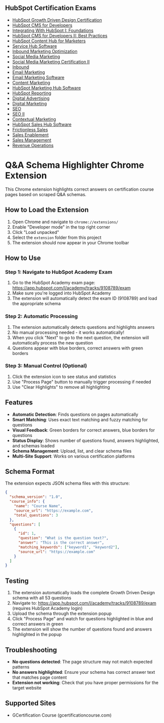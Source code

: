 ## HubSpot Certification Exams

- [HubSpot Growth Driven Design Certification](https://app.hubspot.com/l/academy/tracks/9108789/exam)  
- [HubSpot CMS for Developers](https://app.hubspot.com/l/academy/tracks/9171525/exam)  
- [Integrating With HubSpot I: Foundations](https://app.hubspot.com/l/academy/tracks/9108788/exam)  
- [HubSpot CMS for Developers II: Best Practices](https://app.hubspot.com/l/academy/tracks/9146235/exam)  
- [HubSpot Content Hub for Marketers](https://app.hubspot.com/l/academy/tracks/9206068/exam)  
- [Service Hub Software](https://app.hubspot.com/l/academy/tracks/9148739/exam)  
- [Inbound Marketing Optimization](https://app.hubspot.com/l/academy/tracks/9147492/exam)  
- [Social Media Marketing](https://app.hubspot.com/l/academy/tracks/9206658/exam)  
- [Social Media Marketing Certification II](https://app.hubspot.com/l/academy/tracks/9108125/exam)  
- [Inbound](https://app.hubspot.com/l/academy/tracks/9181866/exam)  
- [Email Marketing](https://app.hubspot.com/l/academy/tracks/9151241/exam)  
- [Email Marketing Software](https://app.hubspot.com/l/academy/tracks/9219097/exam)  
- [Content Marketing](https://app.hubspot.com/l/academy/tracks/9206665/exam)  
- [HubSpot Marketing Hub Software](https://app.hubspot.com/l/academy/tracks/9219692/exam)  
- [HubSpot Reporting](https://app.hubspot.com/l/academy/tracks/9181275/exam)  
- [Digital Advertising](https://app.hubspot.com/l/academy/tracks/9219107)  
- [Digital Marketing](https://app.hubspot.com/l/academy/tracks/9219103/exam)  
- [SEO](https://app.hubspot.com/l/academy/tracks/9157909/exam)  
- [SEO II](https://app.hubspot.com/l/academy/tracks/9108127/exam)  
- [Contextual Marketing](https://app.hubspot.com/l/academy/tracks/9141778/exam)  
- [HubSpot Sales Hub Software](https://app.hubspot.com/l/academy/tracks/9147486/exam)  
- [Frictionless Sales](https://app.hubspot.com/l/academy/tracks/9147503/exam)  
- [Sales Enablement](https://app.hubspot.com/l/academy/tracks/9206662/exam)  
- [Sales Management](https://app.hubspot.com/l/academy/tracks/9206655/exam)  
- [Revenue Operations](https://app.hubspot.com/l/academy/tracks/9219099/exam)  

# Q&A Schema Highlighter Chrome Extension

This Chrome extension highlights correct answers on certification course pages based on scraped Q&A schemas.

## How to Load the Extension

1. Open Chrome and navigate to `chrome://extensions/`
2. Enable "Developer mode" in the top right corner
3. Click "Load unpacked" 
4. Select the `extension` folder from this project
5. The extension should now appear in your Chrome toolbar

## How to Use

### Step 1: Navigate to HubSpot Academy Exam
1. Go to the HubSpot Academy exam page: https://app.hubspot.com/l/academy/tracks/9108789/exam
2. Make sure you're logged into HubSpot Academy
3. The extension will automatically detect the exam ID (9108789) and load the appropriate schema

### Step 2: Automatic Processing
1. The extension automatically detects questions and highlights answers
2. No manual processing needed - it works automatically!
3. When you click "Next" to go to the next question, the extension will automatically process the new question
4. Questions appear with blue borders, correct answers with green borders

### Step 3: Manual Control (Optional)
1. Click the extension icon to see status and statistics
2. Use "Process Page" button to manually trigger processing if needed
3. Use "Clear Highlights" to remove all highlighting

## Features

- **Automatic Detection**: Finds questions on pages automatically
- **Smart Matching**: Uses exact text matching and fuzzy matching for questions
- **Visual Feedback**: Green borders for correct answers, blue borders for questions
- **Status Display**: Shows number of questions found, answers highlighted, and schemas loaded
- **Schema Management**: Upload, list, and clear schema files
- **Multi-Site Support**: Works on various certification platforms

## Schema Format

The extension expects JSON schema files with this structure:

```json
{
  "schema_version": "1.0",
  "course_info": {
    "name": "Course Name",
    "source_url": "https://example.com",
    "total_questions": 3
  },
  "questions": [
    {
      "id": 1,
      "question": "What is the question text?",
      "answer": "This is the correct answer",
      "matching_keywords": ["keyword1", "keyword2"],
      "source_url": "https://example.com"
    }
  ]
}
```

## Testing

1. The extension automatically loads the complete Growth Driven Design schema with all 53 questions
2. Navigate to: https://app.hubspot.com/l/academy/tracks/9108789/exam (requires HubSpot Academy login)
3. Upload the schema through the extension popup
4. Click "Process Page" and watch for questions highlighted in blue and correct answers in green
5. The extension will show the number of questions found and answers highlighted in the popup

## Troubleshooting

- **No questions detected**: The page structure may not match expected patterns
- **No answers highlighted**: Ensure your schema has correct answer text that matches page content
- **Extension not working**: Check that you have proper permissions for the target website

## Supported Sites

- GCertification Course (gcertificationcourse.com)
